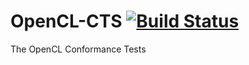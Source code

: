# OpenCL-CTS [![Build Status](https://api.travis-ci.org/KhronosGroup/OpenCL-CTS.svg?branch=cl12_trunk)](https://travis-ci.org/KhronosGroup/OpenCL-CTS/branches)
The OpenCL Conformance Tests
